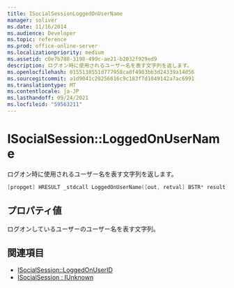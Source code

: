 ```yaml
---
title: ISocialSessionLoggedOnUserName
manager: soliver
ms.date: 11/16/2014
ms.audience: Developer
ms.topic: reference
ms.prod: office-online-server
ms.localizationpriority: medium
ms.assetid: c0e7b788-3198-499c-ae21-b2032f929ed9
description: ログオン時に使用されるユーザー名を表す文字列を返します。
ms.openlocfilehash: 0155138551d777958ca0f4903bb3d24339a14d56
ms.sourcegitcommit: a1d9041c20256616c9c183f7d1049142a7ac6991
ms.translationtype: MT
ms.contentlocale: ja-JP
ms.lasthandoff: 09/24/2021
ms.locfileid: "59563211"
---
```

# <a name="isocialsessionloggedonusername"></a>ISocialSession::LoggedOnUserName

ログオン時に使用されるユーザー名を表す文字列を返します。
  
```cpp
[propget] HRESULT _stdcall LoggedOnUserName([out, retval] BSTR* result);
```

## <a name="property-value"></a>プロパティ値

ログオンしているユーザーのユーザー名を表す文字列。
  
## <a name="see-also"></a>関連項目

- [ISocialSession::LoggedOnUserID](isocialsession-loggedonuserid.md)  
- [ISocialSession : IUnknown](isocialsessioniunknown.md)

